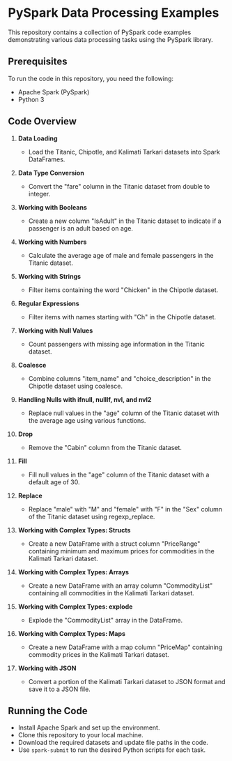 # PySpark Data Processing Examples

This repository contains a collection of PySpark code examples demonstrating various data processing tasks using the PySpark library.

## Prerequisites

To run the code in this repository, you need the following:

- Apache Spark (PySpark)
- Python 3

## Code Overview

1. **Data Loading**
    - Load the Titanic, Chipotle, and Kalimati Tarkari datasets into Spark DataFrames.

2. **Data Type Conversion**
    - Convert the "fare" column in the Titanic dataset from double to integer.

3. **Working with Booleans**
    - Create a new column "IsAdult" in the Titanic dataset to indicate if a passenger is an adult based on age.

4. **Working with Numbers**
    - Calculate the average age of male and female passengers in the Titanic dataset.

5. **Working with Strings**
    - Filter items containing the word "Chicken" in the Chipotle dataset.

6. **Regular Expressions**
    - Filter items with names starting with "Ch" in the Chipotle dataset.

7. **Working with Null Values**
    - Count passengers with missing age information in the Titanic dataset.

8. **Coalesce**
    - Combine columns "item_name" and "choice_description" in the Chipotle dataset using coalesce.

9. **Handling Nulls with ifnull, nullIf, nvl, and nvl2**
    - Replace null values in the "age" column of the Titanic dataset with the average age using various functions.

10. **Drop**
    - Remove the "Cabin" column from the Titanic dataset.

11. **Fill**
    - Fill null values in the "age" column of the Titanic dataset with a default age of 30.

12. **Replace**
    - Replace "male" with "M" and "female" with "F" in the "Sex" column of the Titanic dataset using regexp_replace.

13. **Working with Complex Types: Structs**
    - Create a new DataFrame with a struct column "PriceRange" containing minimum and maximum prices for commodities in the Kalimati Tarkari dataset.

14. **Working with Complex Types: Arrays**
    - Create a new DataFrame with an array column "CommodityList" containing all commodities in the Kalimati Tarkari dataset.

15. **Working with Complex Types: explode**
    - Explode the "CommodityList" array in the DataFrame.

16. **Working with Complex Types: Maps**
    - Create a new DataFrame with a map column "PriceMap" containing commodity prices in the Kalimati Tarkari dataset.

17. **Working with JSON**
    - Convert a portion of the Kalimati Tarkari dataset to JSON format and save it to a JSON file.

## Running the Code

- Install Apache Spark and set up the environment.
- Clone this repository to your local machine.
- Download the required datasets and update file paths in the code.
- Use `spark-submit` to run the desired Python scripts for each task.
